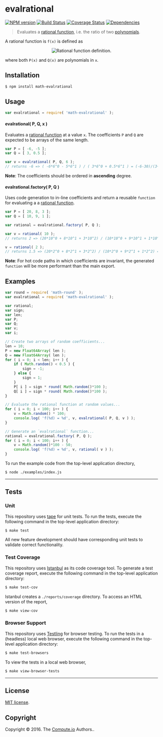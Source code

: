 evalrational
===
[![NPM version][npm-image]][npm-url] [![Build Status][build-image]][build-url] [![Coverage Status][coverage-image]][coverage-url] [![Dependencies][dependencies-image]][dependencies-url]

> Evaluates a [rational function][rational-function], i.e. the ratio of two [polynomials][polynomial].

A rational function is `f(x)` is defined as

<div class="equation" align="center" data-raw-text="f(x) = \frac{P(x)}{Q(x)}" data-equation="eq:rational_function">
	<img src="https://cdn.rawgit.com/math-io/evalrational/cfbe5ef7e1feb82405feb13e52c71c1b03ea25c4/docs/img/eqn.svg" alt="Rational function definition.">
	<br>
</div>

where both `P(x)` and `Q(x)` are polynomials in `x`.

## Installation

``` bash
$ npm install math-evalrational
```


## Usage

``` javascript
var evalrational = require( 'math-evalrational' );
```

#### evalrational( P, Q, x )

Evaluates a [rational function][rational-function] at a value `x`. The coefficients `P` and `Q` are expected to be arrays of the same length.

``` javascript
var P = [ -6, -5 ];
var Q = [ 3, 0.5 ];

var v = evalrational( P, Q, 6 );
// returns -6 => ( -6*6^0 - 5*6^1 ) / ( 3*6^0 + 0.5*6^1 ) = (-6-30)/(3+3)
```

__Note__: The coefficients should be ordered in __ascending__ degree.


#### evalrational.factory( P, Q )

Uses code generation to in-line coefficients and return a reusable `function` for evaluating a a [rational function][rational-function].

``` javascript
var P = [ 20, 8, 3 ];
var Q = [ 10, 9, 1 ];

var rational = evalrational.factory( P, Q );

var v = rational( 10 );
// returns 2 => (20*10^0 + 8*10^1 + 3*10^2) / (10*10^0 + 9*10^1 + 1*10^2) = (20+80+300)/(10+90+100)

v = rational( 2 );
// returns 1.5 => (20*2^0 + 8*2^1 + 3*2^2) / (10*2^0 + 9*2^1 + 1*2^2) = (20+16+12)/(10+18+4)
```

__Note__: For hot code paths in which coefficients are invariant, the generated `function` will be more performant than the main export.


## Examples

``` javascript
var round = require( 'math-round' );
var evalrational = require( 'math-evalrational' );

var rational;
var sign;
var len;
var P;
var Q;
var v;
var i;

// Create two arrays of random coefficients...
len = 10;
P = new Float64Array( len );
Q = new Float64Array( len );
for ( i = 0; i < len; i++ ) {
	if ( Math.random() < 0.5 ) {
		sign = -1;
	} else {
		sign = 1;
	}
	P[ i ] = sign * round( Math.random()*100 );
	Q[ i ] = sign * round( Math.random()*100 );
}

// Evaluate the rational function at random values...
for ( i = 0; i < 100; i++ ) {
	v = Math.random() * 100;
	console.log( 'f(%d) = %d', v, evalrational( P, Q, v ) );
}

// Generate an `evalrational` function...
rational = evalrational.factory( P, Q );
for ( i = 0; i < 100; i++ ) {
	v = Math.random()*100 - 50;
	console.log( 'f(%d) = %d', v, rational( v ) );
}
```

To run the example code from the top-level application directory,

``` bash
$ node ./examples/index.js
```


---
## Tests

### Unit

This repository uses [tape][tape] for unit tests. To run the tests, execute the following command in the top-level application directory:

``` bash
$ make test
```

All new feature development should have corresponding unit tests to validate correct functionality.


### Test Coverage

This repository uses [Istanbul][istanbul] as its code coverage tool. To generate a test coverage report, execute the following command in the top-level application directory:

``` bash
$ make test-cov
```

Istanbul creates a `./reports/coverage` directory. To access an HTML version of the report,

``` bash
$ make view-cov
```


### Browser Support

This repository uses [Testling][testling] for browser testing. To run the tests in a (headless) local web browser, execute the following command in the top-level application directory:

``` bash
$ make test-browsers
```

To view the tests in a local web browser,

``` bash
$ make view-browser-tests
```

<!-- [![browser support][browsers-image]][browsers-url] -->


---
## License

[MIT license](http://opensource.org/licenses/MIT).


## Copyright

Copyright &copy; 2016. The [Compute.io][compute-io] Authors..


[npm-image]: http://img.shields.io/npm/v/math-evalrational.svg
[npm-url]: https://npmjs.org/package/math-evalrational

[build-image]: http://img.shields.io/travis/math-io/evalrational/master.svg
[build-url]: https://travis-ci.org/math-io/evalrational

[coverage-image]: https://img.shields.io/codecov/c/github/math-io/evalrational/master.svg
[coverage-url]: https://codecov.io/github/math-io/evalrational?branch=master

[dependencies-image]: http://img.shields.io/david/math-io/evalrational.svg
[dependencies-url]: https://david-dm.org/math-io/evalrational

[dev-dependencies-image]: http://img.shields.io/david/dev/math-io/evalrational.svg
[dev-dependencies-url]: https://david-dm.org/dev/math-io/evalrational

[github-issues-image]: http://img.shields.io/github/issues/math-io/evalrational.svg
[github-issues-url]: https://github.com/math-io/evalrational/issues

[tape]: https://github.com/substack/tape
[istanbul]: https://github.com/gotwarlost/istanbul
[testling]: https://ci.testling.com

[polynomial]: https://en.wikipedia.org/wiki/Polynomial
[compute-io]: https://github.com/compute-io
[rational-function]: https://en.wikipedia.org/wiki/Rational_function

